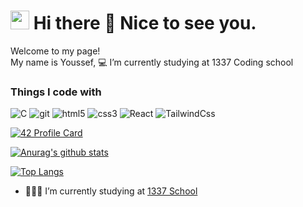 <h1><img src="https://emojis.slackmojis.com/emojis/images/1531849430/4246/blob-sunglasses.gif?1531849430" width="30"/> Hi there 👋 Nice to see you.</h1>
<p>Welcome to my page! </br> My name is Youssef, 💻 I’m currently studying at  1337 Coding school

<h3>Things I code with</h3>
<p>
  <img alt="C" src="https://img.shields.io/badge/C-brightgreen?style=flat-square&logo=C&logoColor=white" />
  <img alt="git" src="https://img.shields.io/badge/-Git-F05032?style=flat-square&logo=git&logoColor=white" />
  <img alt="html5" src="https://img.shields.io/badge/-HTML5-E34F26?style=flat-square&logo=html5&logoColor=white" />
  <img alt="css3" src="https://img.shields.io/badge/css-yellow?style=flat-square&logo=css3&logoColor=white" />
  <img alt="React" src="https://img.shields.io/badge/-ReactJS-lightblue&logo=react" />
  <img alt="TailwindCss" src="https://img.shields.io/badge/TailwindcSS-red?style=flat-square&logo=TailwindCss&logoColor=white" />
</p>

[![42 Profile Card](https://1337-readme.vercel.app/api/profile?cursus=42&dark=true&login=yoouali)](https://github.com/yoouali)

[![Anurag's github stats](https://github-readme-stats.vercel.app/api?username=yoouali&theme=merko)](https://github.com/yoouali)

[![Top Langs](https://github-readme-stats.vercel.app/api/top-langs/?username=yoouali&layout=demo&theme=merko)](https://github.com/yoouali)

<!--
<a href="https://github.com/anuraghazra/github-readme-stats">
  <img align="center" src="https://github-readme-stats.vercel.app/api/pin/?username=anuraghazra&repo=github-readme-stats" />
</a>
<a href="https://github.com/anuraghazra/convoychat">
  <img align="center" src="https://github-readme-stats.vercel.app/api/pin/?username=anuraghazra&repo=convoychat" />
</a>
-->

- 👨🏽‍💻 I’m currently studying at  [1337 School](https://1337.ma)

<!--[![Twitter: imthepk](https://img.shields.io/twitter/follow/AyoubAgoumi?style=social)](https://twitter.com/AyoubAgoumi)
[![GitHub Ysrbolles](https://img.shields.io/github/followers/Ayagoumi?style=social)](https://github.com/Ayagoumi)
[![Linkedin: imthepk](https://img.shields.io/badge/-Ayagoumi-blue?style=flat-square&logo=Linkedin&logoColor=white&link=https://www.linkedin.com/in/agoumi-ayoub-07998418a/)](https://www.linkedin.com/in/agoumi-ayoub-07998418a/)-->


